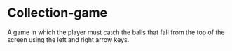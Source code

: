 # Collection-game
A game in which the player must catch the balls that fall from the top of the screen using the left and right arrow keys.
